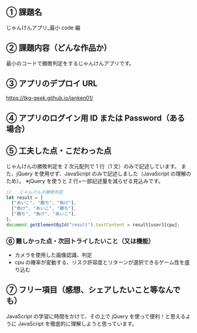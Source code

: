 ## ① 課題名

じゃんけんアプリ\_最小 code 編

## ② 課題内容（どんな作品か）

最小のコードで勝敗判定をするじゃんけんアプリです。

## ③ アプリのデプロイ URL

https://tkg-geek.github.io/janken01/

## ④ アプリのログイン用 ID または Password（ある場合）

## ⑤ 工夫した点・こだわった点

じゃんけんの勝敗判定を 2 次元配列で 1 行（1 文）のみで記述しています。
また、jQuery を使用せず、JavaScript のみで記述しました（JavaScript の理解のため）。
※jQuery を使うと 2 行+一部記述量を減らせる見込みです。

```js
//   じゃんけんの勝敗判定
let result = [
  ["あいこ", "勝ち", "負け"],
  ["負け", "あいこ", "勝ち"],
  ["勝ち", "負け", "あいこ"],
];
document.getElementById("result").textContent = result[user][cpu];
```

### ⑥ 難しかった点・次回トライしたいこと（又は機能）

- カメラを使用した画像認識、判定
- cpu の確率が変動する、リスク許容度とリターンが選択できるゲーム性を盛り込む

## ⑦ フリー項目（感想、シェアしたいこと等なんでも）

JavaScript の学習に時間をかけて、その上で jQuery を使って便利！と思えるように JavaScript を徹底的に理解しようと思っています。
